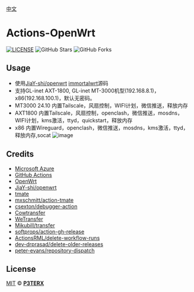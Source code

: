  [中文](https://p3terx.com/archives/build-openwrt-with-github-actions.html)

# Actions-OpenWrt

[![LICENSE](https://img.shields.io/github/license/mashape/apistatus.svg?style=flat-square&label=LICENSE)](https://github.com/P3TERX/Actions-OpenWrt/blob/master/LICENSE)
![GitHub Stars](https://img.shields.io/github/stars/P3TERX/Actions-OpenWrt.svg?style=flat-square&label=Stars&logo=github)
![GitHub Forks](https://img.shields.io/github/forks/P3TERX/Actions-OpenWrt.svg?style=flat-square&label=Forks&logo=github)

## Usage

- 使用[JiaY-shi/openwrt](https://github.com/JiaY-shi/openwrt.git) [immortalwrt](https://github.com/immortalwrt/immortalwrt.git)源码
- 支持GL-inet AXT-1800, GL-inet MT-3000机型(192.168.8.1)，x86(192.168.100.1)，默认无密码。
- MT3000 24.10 内置Tailscale，风扇控制，WIFI计划，微信推送，释放内存
- AXT1800 内置Tailscale，风扇控制，openclash，微信推送，mosdns，WIFI计划，kms激活，ttyd，quickstart，释放内存
- x86 内置Wireguard，openclash，微信推送，mosdns，kms激活，ttyd，释放内存,socat
![image](https://github.com/m0eak/Openwrt_Builder/assets/50049180/9671d793-51f8-484c-bae7-9567e3fd5f9c)



## Credits

- [Microsoft Azure](https://azure.microsoft.com)
- [GitHub Actions](https://github.com/features/actions)
- [OpenWrt](https://github.com/openwrt/openwrt)
- [JiaY-shi/openwrt](https://github.com/JiaY-shi/openwrt.git)
- [tmate](https://github.com/tmate-io/tmate)
- [mxschmitt/action-tmate](https://github.com/mxschmitt/action-tmate)
- [csexton/debugger-action](https://github.com/csexton/debugger-action)
- [Cowtransfer](https://cowtransfer.com)
- [WeTransfer](https://wetransfer.com/)
- [Mikubill/transfer](https://github.com/Mikubill/transfer)
- [softprops/action-gh-release](https://github.com/softprops/action-gh-release)
- [ActionsRML/delete-workflow-runs](https://github.com/ActionsRML/delete-workflow-runs)
- [dev-drprasad/delete-older-releases](https://github.com/dev-drprasad/delete-older-releases)
- [peter-evans/repository-dispatch](https://github.com/peter-evans/repository-dispatch)

## License

[MIT](https://github.com/P3TERX/Actions-OpenWrt/blob/main/LICENSE) © [**P3TERX**](https://p3terx.com)
